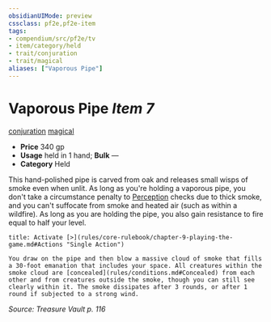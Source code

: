 ```yaml
---
obsidianUIMode: preview
cssclass: pf2e,pf2e-item
tags:
- compendium/src/pf2e/tv
- item/category/held
- trait/conjuration
- trait/magical
aliases: ["Vaporous Pipe"]
---
```

# Vaporous Pipe *Item 7*  
[conjuration](rules/traits/conjuration.md "Conjuration School Trait")  [magical](rules/traits/magical.md "Magical Item Trait")  

- **Price** 340 gp
- **Usage** held in 1 hand; **Bulk** —
- **Category** Held

This hand-polished pipe is carved from oak and releases small wisps of smoke even when unlit. As long as you're holding a vaporous pipe, you don't take a circumstance penalty to [Perception](compendium/skills.md#Perception) checks due to thick smoke, and you can't suffocate from smoke and heated air (such as within a wildfire). As long as you are holding the pipe, you also gain resistance to fire equal to half your level.

```ad-embed-ability
title: Activate [>](rules/core-rulebook/chapter-9-playing-the-game.md#Actions "Single Action")

You draw on the pipe and then blow a massive cloud of smoke that fills a 30-foot emanation that includes your space. All creatures within the smoke cloud are [concealed](rules/conditions.md#Concealed) from each other and from creatures outside the smoke, though you can still see clearly within it. The smoke dissipates after 3 rounds, or after 1 round if subjected to a strong wind.
```

*Source: Treasure Vault p. 116*